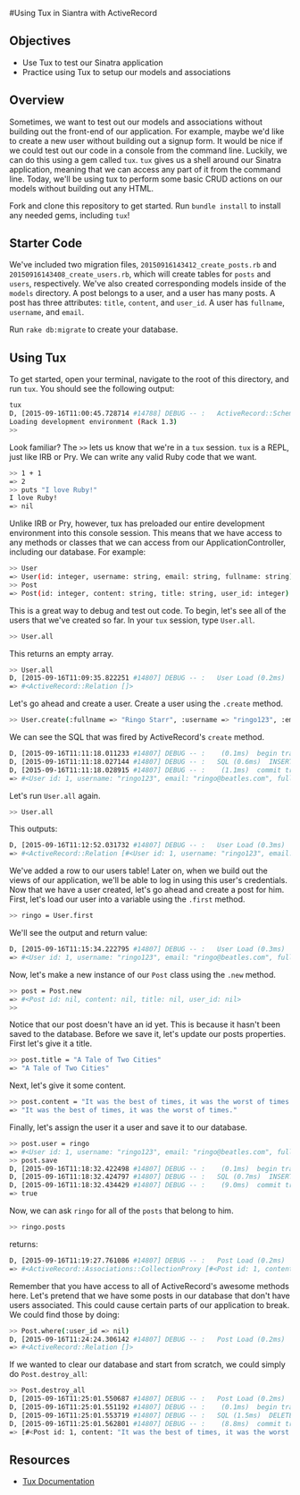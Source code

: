 #Using Tux in Siantra with ActiveRecord

## Objectives

+ Use Tux to test our Sinatra application
+ Practice using Tux to setup our models and associations

## Overview

Sometimes, we want to test out our models and associations without building out the front-end of our application. For example, maybe we'd like to create a new user without building out a signup form. It would be nice if we could test out our code in a console from the command line. Luckily, we can do this using a gem called `tux`. `tux` gives us a shell around our Sinatra application, meaning that we can access any part of it from the command line. Today, we'll be using tux to perform some basic CRUD actions on our models without building out any HTML.


Fork and clone this repository to get started. Run `bundle install` to install any needed gems, including `tux`! 

## Starter Code

We've included two migration files, `20150916143412_create_posts.rb` and `20150916143408_create_users.rb`, which will create tables for `posts` and `users`, respectively. We've also created corresponding models inside of the `models` directory. A post belongs to a user, and a user has many posts. A post has three attributes: `title`, `content`, and `user_id`. A user has `fullname`, `username`, and `email`. 

Run `rake db:migrate` to create your database.

## Using Tux

To get started, open your terminal, navigate to the root of this directory, and run `tux`. You should see the following output:

```bash
tux
D, [2015-09-16T11:00:45.728714 #14788] DEBUG -- :   ActiveRecord::SchemaMigration Load (0.2ms)  SELECT "schema_migrations".* FROM "schema_migrations"
Loading development environment (Rack 1.3)
>> 
```

Look familiar? The `>>` lets us know that we're in a `tux` session. `tux` is a REPL, just like IRB or Pry. We can write any valid Ruby code that we want. 

```bash
>> 1 + 1
=> 2
>> puts "I love Ruby!"
I love Ruby!
=> nil
```

Unlike IRB or Pry, however, tux has preloaded our entire development environment into this console session. This means that we have access to any methods or classes that we can access from our ApplicationController, including our database. For example:

```bash
>> User
=> User(id: integer, username: string, email: string, fullname: string)
>> Post
=> Post(id: integer, content: string, title: string, user_id: integer)
```

This is a great way to debug and test out code. To begin, let's see all of the users that we've created so far. In your `tux` session, type `User.all`.

```bash
>> User.all
```



This returns an empty array. 

```bash
>> User.all
D, [2015-09-16T11:09:35.822251 #14807] DEBUG -- :   User Load (0.2ms)  SELECT "users".* FROM "users"
=> #<ActiveRecord::Relation []>
```
Let's go ahead and create a user. Create a user using the `.create` method.

```bash
>> User.create(:fullname => "Ringo Starr", :username => "ringo123", :email => "ringo@beatles.com")
```

We can see the SQL that was fired by ActiveRecord's `create` method.

```bash
D, [2015-09-16T11:11:18.011233 #14807] DEBUG -- :    (0.1ms)  begin transaction
D, [2015-09-16T11:11:18.027144 #14807] DEBUG -- :   SQL (0.6ms)  INSERT INTO "users" ("fullname", "username", "email") VALUES (?, ?, ?)  [["fullname", "Ringo Starr"], ["username", "ringo123"], ["email", "ringo@beatles.com"]]
D, [2015-09-16T11:11:18.028915 #14807] DEBUG -- :    (1.1ms)  commit transaction
=> #<User id: 1, username: "ringo123", email: "ringo@beatles.com", fullname: "Ringo Starr">
```

 Let's run `User.all` again. 

```bash
>> User.all
```
This outputs: 

```bash
D, [2015-09-16T11:12:52.031732 #14807] DEBUG -- :   User Load (0.3ms)  SELECT "users".* FROM "users"
=> #<ActiveRecord::Relation [#<User id: 1, username: "ringo123", email: "ringo@beatles.com", fullname: "Ringo Starr">]>
```

We've added a row to our users table! Later on, when we build out the views of our application, we'll be able to log in using this user's credentials. Now that we have a user created, let's go ahead and create a post for him. First, let's load our user into a variable using the `.first` method. 

```bash
>> ringo = User.first
```
We'll see the output and return value:

```bash
D, [2015-09-16T11:15:34.222795 #14807] DEBUG -- :   User Load (0.3ms)  SELECT  "users".* FROM "users"  ORDER BY "users"."id" ASC LIMIT 1
=> #<User id: 1, username: "ringo123", email: "ringo@beatles.com", fullname: "Ringo Starr">
```

Now, let's make a new instance of our `Post` class using the `.new` method.

```bash
>> post = Post.new
=> #<Post id: nil, content: nil, title: nil, user_id: nil>
>> 
```

Notice that our post doesn't have an id yet. This is because it hasn't been saved to the database. Before we save it, let's update our posts properties. First let's give it a title.

```bash
>> post.title = "A Tale of Two Cities"
=> "A Tale of Two Cities"
```
Next, let's give it some content.

```bash
>> post.content = "It was the best of times, it was the worst of times."
=> "It was the best of times, it was the worst of times."
```

Finally, let's assign the user it a user and save it to our database.

```bash
>> post.user = ringo
=> #<User id: 1, username: "ringo123", email: "ringo@beatles.com", fullname: "Ringo Starr">
>> post.save
D, [2015-09-16T11:18:32.422498 #14807] DEBUG -- :    (0.1ms)  begin transaction
D, [2015-09-16T11:18:32.424797 #14807] DEBUG -- :   SQL (0.7ms)  INSERT INTO "posts" ("title", "content", "user_id") VALUES (?, ?, ?)  [["title", "A Tale of Two Cities"], ["content", "It was the best of times, it was the worst of times."], ["user_id", 1]]
D, [2015-09-16T11:18:32.434429 #14807] DEBUG -- :    (9.0ms)  commit transaction
=> true
```

Now, we can ask `ringo` for all of the `posts` that belong to him.

```bash
>> ringo.posts
```
returns:

```bash
D, [2015-09-16T11:19:27.761086 #14807] DEBUG -- :   Post Load (0.2ms)  SELECT "posts".* FROM "posts" WHERE "posts"."user_id" = ?  [["user_id", 1]]
=> #<ActiveRecord::Associations::CollectionProxy [#<Post id: 1, content: "It was the best of times, it was the worst of time...", title: "A Tale of Two Cities", user_id: 1>]>
```

Remember that you have access to all of ActiveRecord's awesome methods here. Let's pretend that we have some posts in our database that don't have users associated. This could cause certain parts of our application to break. We could find those by doing:

```bash
>> Post.where(:user_id => nil)
D, [2015-09-16T11:24:24.306142 #14807] DEBUG -- :   Post Load (0.2ms)  SELECT "posts".* FROM "posts" WHERE "posts"."user_id" IS NULL
=> #<ActiveRecord::Relation []>

```

If we wanted to clear our database and start from scratch, we could simply do `Post.destroy_all`:

```bash
>> Post.destroy_all
D, [2015-09-16T11:25:01.550687 #14807] DEBUG -- :   Post Load (0.2ms)  SELECT "posts".* FROM "posts"
D, [2015-09-16T11:25:01.551192 #14807] DEBUG -- :    (0.1ms)  begin transaction
D, [2015-09-16T11:25:01.553719 #14807] DEBUG -- :   SQL (1.5ms)  DELETE FROM "posts" WHERE "posts"."id" = ?  [["id", 1]]
D, [2015-09-16T11:25:01.562801 #14807] DEBUG -- :    (8.8ms)  commit transaction
=> [#<Post id: 1, content: "It was the best of times, it was the worst of time...", title: "A Tale of Two Cities", user_id: 1>]
```


## Resources

+ [Tux Documentation](https://github.com/cldwalker/tux)

